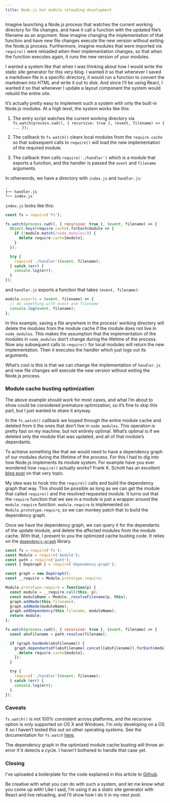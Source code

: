 ```yaml
---
title: Node.js hot module reloading development
---
```

Imagine launching a Node.js process that watches the current working directory
for file changes, and have it call a function with the updated file’s filename
as an argument. Now imagine changing the implementation of that function and
have new file changes execute the new version without exiting the Node.js
process. Furthermore, imagine modules that were imported via `require()` were
reloaded when their implementation changes, so that when the function executes
again, it runs the new version of your modules.

I wanted a system like that when I was thinking about how I would write the
static site generator for this very blog. I wanted it so that whenever I saved a
markdown file in a specific directory, it would run a function to convert the
markdown into HTML and write it out to disk. And since I’ll be using React, I
wanted it so that whenever I update a layout component the system would rebuild
the entire site.

It’s actually pretty easy to implement such a system with only the built-in
Node.js modules. At a high level, the system works like this:

1. The entry script watches the current working directory via
   `fs.watch(process.cwd(), { recursive: true }, (event, filename) => { ... });`

2. The callback to `fs.watch()` clears local modules from the `require.cache` so
   that subsequent calls to `require()` will load the new implementation of the
   required module.

3. The callback then calls `require('./handler')` which is a module that exports
   a function, and the handler is passed the `event` and `filename` arguments.

In otherwords, we have a directory with `index.js` and `handler.js`:

```
.
├── handler.js
└── index.js
```

`index.js` looks like this:

```js
const fs = require('fs');

fs.watch(process.cwd(), { recursive: true }, (event, filename) => {
  Object.keys(require.cache).forEach(module => {
    if (!module.match(/node_modules/)) {
      delete require.cache[module];
    }
  });

  try {
    require('./handler')(event, filename);
  } catch (err) {
    console.log(err);
  }
});
```

and `handler.js` exports a function that takes `(event, filename)`:

```js
module.exports = (event, filename) => {
  // do something with event and filename
  console.log(event, filename);
};
```

In this example, saving a file anywhere in the process’ working directory will
delete the modules from the module cache if the module does not live in
`node_modules`. This makes the assumption that the implementation of the modules
in `node_modules` don’t change during the lifetime of the process. Now any
subsequent calls to `require()` for local modules will return the new
implementation. Then it executes the handler which just logs out its arguments.

What’s cool is this is that we can change the implementation of `handler.js` and
new file changes will execute the new version without exiting the Node.js
process.

### Module cache busting optimization

The above example should work for most cases, and what I’m about to show could
be considered premature optimization, so it’s fine to skip this part, but I just
wanted to share it anyway.

In the `fs.watch()` callback we looped through the entire module cache and
deleted from it the ones that don’t live in `node_modules`. This operation is
pretty fast on my machine, but not entirely optimal. What’s optimal is if we
deleted only the module that was updated, and all of that module’s dependants.

To achieve something like that we would need to have a dependency graph of our
modules during the lifetime of the process. For this I had to dig into how
Node.js implements its module system. For example have you ever wondered how
`require()` actually works? Frank K. Schott has an excellent [blog post][f] on
that very topic.

My idea was to hook into the `require()` calls and build the dependency graph
that way. This should be possible as long as we can get the module that called
`require()` and the resolved requested module. It turns out that the `require`
function that we see in a module is just a wrapper around the `module.require`
function. `module.require` is implemented on `Module.prototype.require`, so we
can monkey patch that to build the dependency graph.

Once we have the dependency graph, we can query it for the dependants of the
update module, and delete the affected modules from the module cache. With that,
I present to you the optimized cache busting code. It relies on the
[`dependency-graph`][d] library.

```js
const fs = require('fs');
const Module = require('module');
const path = require('path');
const { DepGraph } = require('dependency-graph');

const graph = new DepGraph();
const __require = Module.prototype.require;

Module.prototype.require = function(p) {
  const module = __require.call(this, p);
  const moduleName = Module._resolveFilename(p, this);
  graph.addNode(this.filename);
  graph.addNode(moduleName);
  graph.addDependency(this.filename, moduleName);
  return module;
};

fs.watch(process.cwd(), { recursive: true }, (event, filename) => {
  const absFilename = path.resolve(filename);

  if (graph.hasNode(absFilename)) {
    graph.dependantsOf(absFilename).concat([absFilename]).forEach(module => {
      delete require.cache[module];
    });
  }

  try {
    require('./handler')(event, filename);
  } catch (err) {
    console.log(err);
  }
});
```

### Caveats

`fs.watch()` is not 100% consistent across platforms, and the recursive option
is only supported on OS X and Windows. I’m only developing on a OS X so I
haven’t tested this out on other operating systems. See the documentation for
`fs.watch` [here][w].

The dependency graph in the optimized module cache busting will throw an error
if it detects a cycle. I haven’t bothered to handle that case yet.

### Closing

I've uploaded a boilerplate for the code explained in this article to
[Github][g].

Be creative with what you can do with such a system, and let me know what you
come up with! Like I said, I’m using it as a static site generator with React
and live reloading, and I’ll show how I do it in my next post.

[d]: https://www.npmjs.com/package/dependency-graph
[f]: http://fredkschott.com/post/2014/06/require-and-the-module-system/
[g]: https://github.com/kentor/node-hot-reloading-boilerplate
[w]: https://nodejs.org/docs/latest/api/fs.html#fs_fs_watch_filename_options_listener
